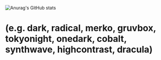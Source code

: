 ![Anurag's GitHub stats](https://github-readme-stats.vercel.app/api?username=bbuucckkyy&show_icons=true&theme=merko)

# (e.g. dark, radical, merko, gruvbox, tokyonight, onedark, cobalt, synthwave, highcontrast, dracula)
